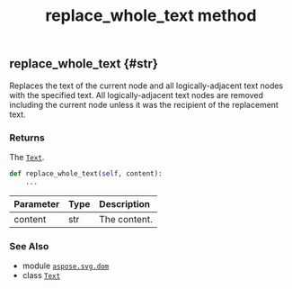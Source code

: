 ﻿---
title: replace_whole_text method
second_title: Aspose.SVG for Python via .NET API References
description: 
type: docs
weight: 220
url: /python-net/aspose.svg.dom/text/replace_whole_text/
is_root: false
---

## replace_whole_text {#str}

Replaces the text of the current node and all logically-adjacent text nodes with the specified text. All logically-adjacent text nodes are removed including the current node unless it was the recipient of the replacement text.


### Returns 


The [`Text`](/svg/python-net/aspose.svg.dom/text).


```python
def replace_whole_text(self, content):
    ...
```


| Parameter | Type | Description |
| :- | :- | :- |
| content | str | The content. |



### See Also
* module [`aspose.svg.dom`](../../)
* class [`Text`](/svg/python-net/aspose.svg.dom/text)
